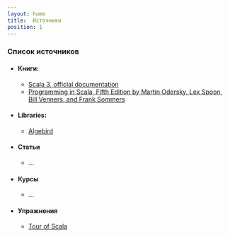 ```yaml
---
layout: home
title:  Источники
position: 1
---
```


### Список источников
- #### Книги:
  - [Scala 3, official documentation](https://docs.scala-lang.org/scala3/book/introduction.html)
  - [Programming in Scala, Fifth Edition by Martin Odersky, Lex Spoon, Bill Venners, and Frank Sommers](https://www.artima.com/shop/programming_in_scala_5ed)

- #### Libraries:
  - [Algebird](https://twitter.github.io/algebird/)

- #### Статьи
  - ...

- #### Курсы
  - ...

- #### Упражнения
  - [Tour of Scala](https://tourofscala.com/)